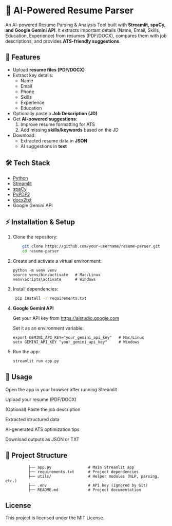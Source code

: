 # 📄 AI-Powered Resume Parser

An AI-powered Resume Parsing & Analysis Tool built with **Streamlit, spaCy, and Google Gemini API**.
It extracts important details (Name, Email, Skills, Education, Experience) from resumes (PDF/DOCX), compares them with job descriptions, and provides **ATS-friendly suggestions**.


## 🚀 Features
- Upload **resume files (PDF/DOCX)**
- Extract key details:
  - Name  
  - Email  
  - Phone  
  - Skills  
  - Experience  
  - Education  
- Optionally paste a **Job Description (JD)**
- Get **AI-powered suggestions**:
  1. Improve resume formatting for ATS
  2. Add missing **skills/keywords** based on the JD
- Download:
  - Extracted resume data in **JSON**
  - AI suggestions in **text**



## 🛠️ Tech Stack
- [Python](https://www.python.org/)  
- [Streamlit](https://streamlit.io/)  
- [spaCy](https://spacy.io/) 
- [PyPDF2](https://pypi.org/project/PyPDF2/)  
- [docx2txt](https://pypi.org/project/docx2txt/)  
- Google Gemini API




## ⚡ Installation & Setup

1. Clone the repository:
   ```bash
       git clone https://github.com/your-username/resume-parser.git
       cd resume-parser
2. Create and activate a virtual environment:
   
       python -m venv venv
       source venv/bin/activate   # Mac/Linux
       venv\Scripts\activate      # Windows  
3. Install dependencies:
   ```bash
    pip install -r requirements.txt 
4. **Google Gemini API**
   
   Get your API key from https://aistudio.google.com

   Set it as an environment variable:

       export GEMINI_API_KEY="your_gemini_api_key"   # Mac/Linux
       setx GEMINI_API_KEY "your_gemini_api_key"     # Windows 
5. Run the app:
   ```bash
   streamlit run app.py
   
## 🎯 Usage

Open the app in your browser after running Streamlit

Upload your resume (PDF/DOCX)

(Optional) Paste the job description

Extracted structured data

AI-generated ATS optimization tips

Download outputs as JSON or TXT

## 📂 Project Structure

              ├── app.py                # Main Streamlit app
              ├── requirements.txt      # Project dependencies
              ├── utils/                # Helper modules (NLP, parsing, etc.)
              ├── .env                  # API key (ignored by Git)
              ├── README.md             # Project documentation


## License

This project is licensed under the MIT License.







